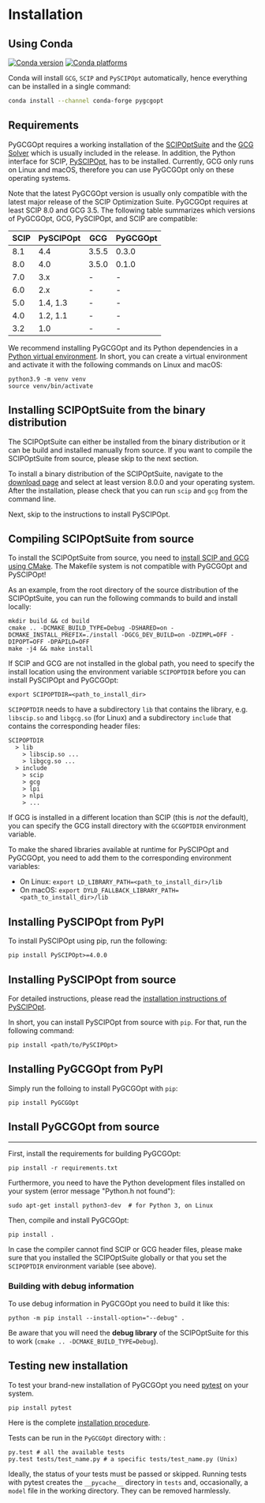 # Installation


## Using Conda

[![Conda version](https://img.shields.io/conda/vn/conda-forge/pygcgopt?logo=conda-forge)](https://anaconda.org/conda-forge/pygcgopt)
[![Conda platforms](https://img.shields.io/conda/pn/conda-forge/pygcgopt?logo=conda-forge)](https://anaconda.org/conda-forge/pygcgopt)

Conda will install `GCG`, `SCIP` and `PySCIPOpt` automatically, hence everything can be installed in a single command:
```bash
conda install --channel conda-forge pygcgopt
```

## Requirements

PyGCGOpt requires a working installation of the [SCIPOptSuite](https://scipopt.org) and the [GCG Solver](https://gcg.or.rwth-aachen.de/) which is usually included in the release. In addition, the Python interface for SCIP, [PySCIPOpt](https://github.com/scipopt/PySCIPOpt), has to be installed. Currently, GCG only runs on Linux and macOS, therefore you can use PyGCGOpt only on these operating systems.

Note that the latest PyGCGOpt version is usually only compatible with the latest major release of the SCIP Optimization Suite. PyGCGOpt requires at least SCIP 8.0 and GCG 3.5. The following table summarizes which versions of PyGCGOpt, GCG, PySCIPOpt, and SCIP are compatible:

|SCIP| PySCIPOpt | GCG | PyGCGOpt
|----|----|----|----|
8.1 | 4.4 | 3.5.5 | 0.3.0 |
8.0 | 4.0 | 3.5.0 | 0.1.0 |
7.0 | 3.x | - | - |
6.0 | 2.x | - | - |
5.0 | 1.4, 1.3 | - | - |
4.0 | 1.2, 1.1 | - | - |
3.2 | 1.0 | - | - |

We recommend installing PyGCGOpt and its Python dependencies in a [Python virtual environment](https://docs.python.org/3/tutorial/venv.html). In short, you can create a virtual environment and activate it with the following commands on Linux and macOS:
```
python3.9 -m venv venv
source venv/bin/activate
```

## Installing SCIPOptSuite from the binary distribution

The SCIPOptSuite can either be installed from the binary distribution or it can be build and installed manually from source. If you want to compile the SCIPOptSuite from source, please skip to the next section.

To install a binary distribution of the SCIPOptSuite, navigate to the [download page](https://scipopt.org/index.php#download) and select at least version 8.0.0 and your operating system. After the installation, please check that you can run `scip` and `gcg` from the command line.

Next, skip to the instructions to install PySCIPOpt.

## Compiling SCIPOptSuite from source

To install the SCIPOptSuite from source, you need to [install SCIP and GCG using CMake](https://scipopt.org/doc/html/md_INSTALL.php#CMAKE). The Makefile system is not compatible with PyGCGOpt and PySCIPOpt!

As an example, from the root directory of the source distribution of the SCIPOptSuite, you can run the following commands to build and install locally:
```
mkdir build && cd build
cmake .. -DCMAKE_BUILD_TYPE=Debug -DSHARED=on -DCMAKE_INSTALL_PREFIX=./install -DGCG_DEV_BUILD=on -DZIMPL=OFF -DIPOPT=OFF -DPAPILO=OFF
make -j4 && make install
```

If SCIP and GCG are not installed in the global path, you need to specify the install location using the environment variable `SCIPOPTDIR` before you can install PySCIPOpt and PyGCGOpt:

`export SCIPOPTDIR=<path_to_install_dir>`

`SCIPOPTDIR` needs to have a subdirectory `lib` that contains the
library, e.g. `libscip.so` and `libgcg.so` (for Linux) and a subdirectory `include` that
contains the corresponding header files:

    SCIPOPTDIR
      > lib
        > libscip.so ...
        > libgcg.so ...
      > include
        > scip
        > gcg
        > lpi
        > nlpi
        > ...

If GCG is installed in a different location than SCIP (this is *not* the default), you can specify the GCG install directory with the `GCGOPTDIR` environment variable.

To make the shared libraries available at runtime for PySCIPOpt and PyGCGOpt, you need to add them to the corresponding environment variables:
 - On Linux:
   `export LD_LIBRARY_PATH=<path_to_install_dir>/lib`
 - On macOS:
   `export DYLD_FALLBACK_LIBRARY_PATH=<path_to_install_dir>/lib`


## Installing PySCIPOpt from PyPI

To install PySCIPOpt using pip, run the following:
```
pip install PySCIPOpt>=4.0.0
```


## Installing PySCIPOpt from source

For detailed instructions, please read the [installation instructions of PySCIPOpt](https://github.com/scipopt/PySCIPOpt/blob/master/INSTALL.md#building-everything-from-source).

In short, you can install PySCIPOpt from source with `pip`. For that, run the following command:
```
pip install <path/to/PySCIPOpt>
```

## Installing PyGCGOpt from PyPI

Simply run the folloing to install PyGCGOpt with `pip`:
```
pip install PyGCGOpt
```

## Install PyGCGOpt from source
-------------------------------

First, install the requirements for building PyGCGOpt:
```
pip install -r requirements.txt
```

Furthermore, you need to have the Python development files installed on your system (error message "Python.h not found"):
```
sudo apt-get install python3-dev  # for Python 3, on Linux
```

Then, compile and install PyGCGOpt:
```
pip install .
```

In case the compiler cannot find SCIP or GCG header files, please make sure that you installed the SCIPOptSuite globally or that you set the `SCIPOPTDIR` environment variable (see above).

### Building with debug information

To use debug information in PyGCGOpt you need to build it like this:

    python -m pip install --install-option="--debug" .

Be aware that you will need the **debug library** of the SCIPOptSuite for this to work
(`cmake .. -DCMAKE_BUILD_TYPE=Debug`).

## Testing new installation

To test your brand-new installation of PyGCGOpt you need
[pytest](https://pytest.org/) on your system.

    pip install pytest

Here is the complete [installation
procedure](https://docs.pytest.org/en/latest/getting-started.html).

Tests can be run in the `PyGCGOpt` directory with: :

    py.test # all the available tests
    py.test tests/test_name.py # a specific tests/test_name.py (Unix)

Ideally, the status of your tests must be passed or skipped. Running
tests with pytest creates the `__pycache__` directory in `tests` and,
occasionally, a `model` file in the working directory. They can be
removed harmlessly.

